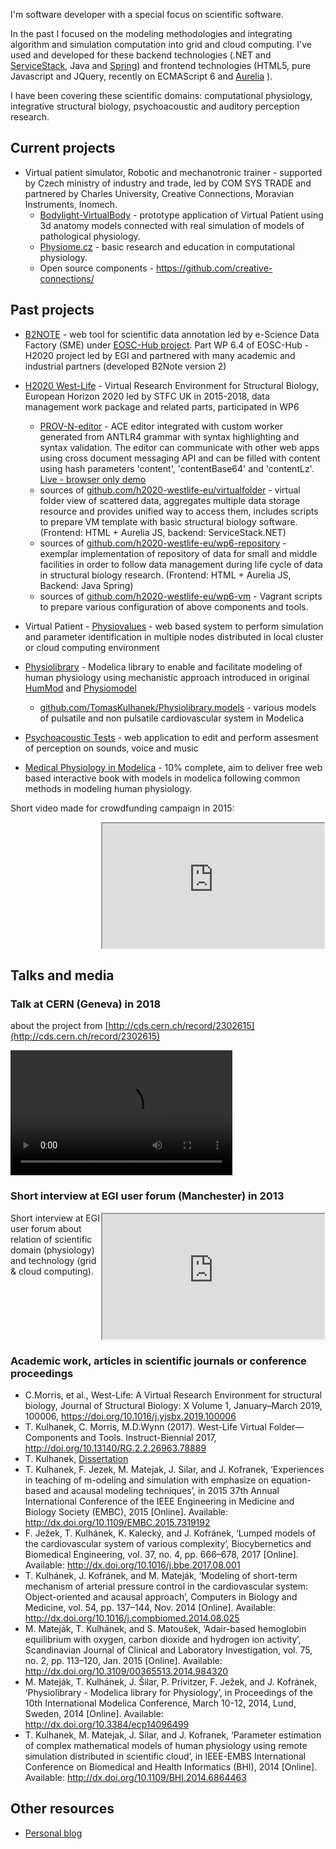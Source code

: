 I'm software developer with a special focus on scientific software. 

In the past I focused on the modeling methodologies and integrating algorithm and simulation computation into grid and cloud computing. I've used and developed for these backend technologies (.NET and [ServiceStack](https://github.com/ServiceStack/ServiceStack), Java and [Spring](https://spring.io/)) and frontend technologies (HTML5, pure Javascript and JQuery, recently on ECMAScript 6 and [Aurelia](https://aurelia.io) ). 

I have been covering these scientific domains: computational physiology, integrative structural biology, psychoacoustic and auditory perception research.

## Current projects
* Virtual patient simulator, Robotic and mechanotronic trainer - supported by Czech ministry of industry and trade, led by COM SYS TRADE and partnered by Charles University, Creative Connections, Moravian Instruments, Inomech.
  * [Bodylight-VirtualBody](https://bodylight.physiome.cz/Bodylight-VirtualBody/) - prototype application of Virtual Patient using 3d anatomy models connected with real simulation of models of pathological physiology.
  * [Physiome.cz](http://www.physiome.cz/en/) - basic research and education in computational physiology.
  * Open source components - https://github.com/creative-connections/
## Past projects
* [B2NOTE](https://github.com/EUDAT-B2NOTE/b2note) - web tool for scientific data annotation led by e-Science Data Factory (SME) under [EOSC-Hub project](https://www.eosc-hub.eu/). Part WP 6.4 of EOSC-Hub - H2020 project led by EGI and partnered with many academic and industrial partners (developed B2Note version 2)
* [H2020 West-Life](https://www.west-life.eu) - Virtual Research Environment for Structural Biology, European Horizon 2020 led by STFC UK in 2015-2018, data management work package and related parts, participated in WP6
  * [PROV-N-editor](https://github.com/TomasKulhanek/prov-n-editor) - ACE editor integrated with custom worker generated from ANTLR4 grammar with syntax highlighting and syntax validation. The editor can communicate with other web apps using cross document messaging API and can be filled with content using hash parameters 'content', 'contentBase64' and 'contentLz'. [Live - browser only demo](https://h2020-westlife-eu.github.io/prov-n-editor/)
  * sources of [github.com/h2020-westlife-eu/virtualfolder](https://github.com/h2020-westlife-eu/virtualfolder) - virtual folder view of scattered data, aggregates multiple data storage resource and provides unified way to access them, includes scripts to prepare VM template with basic structural biology software. (Frontend: HTML + Aurelia JS, backend: ServiceStack.NET)
  * sources of [github.com/h2020-westlife-eu/wp6-repository](https://github.com/h2020-westlife-eu/wp6-repository) - exemplar implementation of repository of data for small and middle facilities in order to follow data management during life cycle of data in structural biology research. (Frontend: HTML + Aurelia JS, Backend: Java Spring)
  * sources of [github.com/h2020-westlife-eu/wp6-vm](https://github.com/h2020-westlife-eu/wp6-vm) - Vagrant scripts to prepare various configuration of above components and tools.   

* Virtual Patient - [Physiovalues](http://www.physiovalues.tk) - web based system to perform simulation and parameter identification in multiple nodes distributed in local cluster or cloud computing environment   
* [Physiolibrary](http://www.physiolibrary.org) - Modelica library to enable and facilitate modeling of human physiology using mechanistic approach introduced in original [HumMod](http://www.hummod.org) and [Physiomodel](http://www.physiomodel.org) 
   - [github.com/TomasKulhanek/Physiolibrary.models](https://github.com/TomasKulhanek/Physiolibrary.models) - various models of pulsatile and non pulsatile cardiovascular system in Modelica 
* [Psychoacoustic Tests](http://physiome.lf1.cuni.cz/psychoacoustictest/) - web application to edit and perform assesment of perception on sounds, voice and music

- [Medical Physiology in Modelica](http://book.physiovalues.tk) - 10% complete, aim to deliver free web based interactive book with models in modelica following common methods in modeling human physiology.

Short video made for crowdfunding campaign in 2015:

<iframe width="355" height="200"  style="float:right"
src="https://www.youtube.com/embed/bQP--AXRJ-Q">
</iframe> 

<div style="clear:both"></div>


## Talks and media

### Talk at CERN (Geneva) in 2018

about the project from [http://cds.cern.ch/record/2302615](http://cds.cern.ch/record/2302615)

<video width="355" height="200" controls>
  <source src="https://mediastream.cern.ch/MediaArchive/Video/Public/WebLectures/2018/608592c27/608592c27_desktop_camera_480p_1000.mp4" type="video/mp4"  style="float:right">
Your browser does not support the video tag.
</video> 

<div style="clear:both"></div>

### Short interview at EGI user forum (Manchester) in 2013

<iframe width="355" height="200"  style="float:right"
src="https://www.youtube.com/embed/hRlFrwQiN3o">
</iframe> 

Short interview at EGI user forum about relation of scientific domain (physiology) and technology (grid & cloud computing).

<div style="clear:both"></div>

### Academic work, articles in scientific journals or conference proceedings
- C.Morris, et al., West-Life: A Virtual Research Environment for structural biology, Journal of Structural Biology: X
Volume 1, January–March 2019, 100006, https://doi.org/10.1016/j.yjsbx.2019.100006 
- T. Kulhanek, C. Morris, M.D.Wynn (2017). West-Life Virtual Folder—Components and Tools. Instruct-Biennial 2017, http://doi.org/10.13140/RG.2.2.26963.78889
- T. Kulhanek, [Dissertation](https://github.com/TomasKulhanek/Dissertation/raw/master/thesis.pdf)
- T. Kulhanek, F. Jezek, M. Matejak, J. Silar, and J. Kofranek, ‘Experiences in teaching of m-odeling and simulation with emphasize on equation-based and acausal modeling techniques’, in 2015 37th Annual International Conference of the IEEE Engineering in Medicine and Biology Society (EMBC), 2015 [Online]. Available: http://dx.doi.org/10.1109/EMBC.2015.7319192 
- F. Ježek, T. Kulhánek, K. Kalecký, and J. Kofránek, ‘Lumped models of the cardiovascular system of various complexity’, Biocybernetics and Biomedical Engineering, vol. 37, no. 4, pp. 666–678, 2017 [Online]. Available: http://dx.doi.org/10.1016/j.bbe.2017.08.001 
- T. Kulhánek, J. Kofránek, and M. Mateják, ‘Modeling of short-term mechanism of arterial pressure control in the cardiovascular system: Object-oriented and acausal approach’, Computers in Biology and Medicine, vol. 54, pp. 137–144, Nov. 2014 [Online]. Available: http://dx.doi.org/10.1016/j.compbiomed.2014.08.025
- M. Mateják, T. Kulhánek, and S. Matoušek, ‘Adair-based hemoglobin equilibrium with oxygen, carbon dioxide and hydrogen ion activity’, Scandinavian Journal of Clinical and Laboratory Investigation, vol. 75, no. 2, pp. 113–120, Jan. 2015 [Online]. Available: http://dx.doi.org/10.3109/00365513.2014.984320 
- M. Mateják, T. Kulhánek, J. Šilar, P. Privitzer, F. Ježek, and J. Kofránek, ‘Physiolibrary - Modelica library for Physiology’, in Proceedings of the 10th International Modelica Conference, March 10-12, 2014, Lund, Sweden, 2014 [Online]. Available: http://dx.doi.org/10.3384/ecp14096499 
- T. Kulhanek, M. Matejak, J. Silar, and J. Kofranek, ‘Parameter estimation of complex mathematical models of human physiology using remote simulation distributed in scientific cloud’, in IEEE-EMBS International Conference on Biomedical and Health Informatics (BHI), 2014 [Online]. Available: http://dx.doi.org/10.1109/BHI.2014.6864463 

## Other resources
- [Personal blog](https://tomaskulhanek.github.io/blog)
